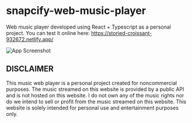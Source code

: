 # snapcify-web-music-player

Web music player developed using React + Typescript as a personal project.
You can test it online here: https://storied-croissant-932672.netlify.app/

![App Screenshot](https://i.postimg.cc/RFMnrjQD/appscreen.png)

## DISCLAIMER

This music web player is a personal project created for noncommercial purposes. The music streamed on this website is provided by a public API and is not hosted on this website. I do not own any of the music rights nor do we intend to sell or profit from the music streamed on this website. This website is solely intended for personal use and entertainment purposes only.
